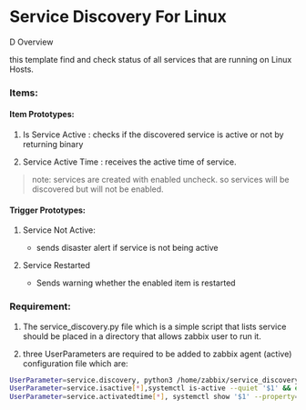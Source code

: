 
# Service Discovery For Linux

D Overview

this template find and check status of all services that are running on Linux Hosts.

### Items:

#### Item Prototypes:
1. Is Service Active
	: checks if the discovered service is active or not by returning binary

2. Service Active Time
	: receives the active time of service.

> note: services are created with enabled uncheck. so services will be discovered but will not be enabled.

#### Trigger Prototypes:
1. Service Not Active:
	- sends disaster alert if service is not being active

2. Service Restarted
	- Sends warning whether the enabled item is restarted


### Requirement:
1. The service_discovery.py file which is a simple script that lists service should be placed in a directory that allows zabbix user to run it.

2. three UserParameters are required to be added to zabbix agent (active) configuration file which are:

```sh
UserParameter=service.discovery, python3 /home/zabbix/service_discovery.py 
UserParameter=service.isactive[*],systemctl is-active --quiet '$1' && echo 1 || echo 0
UserParameter=service.activatedtime[*], systemctl show '$1' --property=ActiveEnterTimestampMonotonic | cut -d= -f2
```